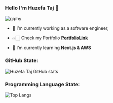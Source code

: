 ### Hello I'm Huzefa Taj 👋

![giphy](https://media.giphy.com/media/ko7twHhomhk8E/giphy.gif)


- 🔭 I’m currently working as a software engineer,


- 👉🏻 Check my Portfolio [**PortfolioLink**](https://huzefaportfolio.pythonanywhere.com/)


- 🌱 I’m currently learning **Next.js & AWS**

### GitHub State:

![Huzefa Taj GitHub stats](https://github-readme-stats.vercel.app/api?username=huzefaTaj&show_icons=true)



<!--
**huzefaTaj/huzefaTaj** is a ✨ _special_ ✨ repository because its `README.md` (this file) appears on your GitHub profile.

Here are some ideas to get you started:
- 👯 I’m looking to collaborate on ...
- 🤔 I’m looking for help with ...
- 💬 Ask me about ...
- 📫 How to reach me: ...
- 😄 Pronouns: ...
- ⚡ Fun fact: ...
-->
### Programming Language State:

![Top Langs](https://github-readme-stats.vercel.app/api/top-langs/?username=huzefaTaj&hide_progress=true)
